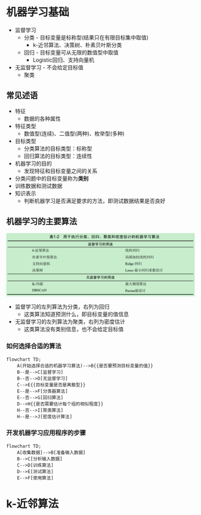 # 机器学习基础
* 监督学习
    * 分类 - 目标变量是标称型(结果只在有限目标集中取值)
        * k-近邻算法、决策树、朴素贝叶斯分类
    * 回归 - 目标变量可从无限的数值型中取值
        * Logistic回归、支持向量机
* 无监督学习 - 不会给定目标值
    * 聚类

## 常见述语

* 特征
    * 数据的各种属性
* 特征类型
    * 数值型(连续)、二值型(两种)、枚举型(多种)
* 目标类型
    * 分类算法的目标类型：标称型
    * 回归算法的目标类型：连续性
* 机器学习的目的
    * 发现特征和目标变量之间的关系
* 分类问题中的目标变量称为**类别**
* 训练数据和测试数据
* 知识表示
    * 判断机器学习是否满足要求的方法，即测试数据结果是否良好

## 机器学习的主要算法
![ml_algorithm](./images/ml_algorithm.png)

* 监督学习的左列算法为分类，右列为回归
    * 这类算法知道预测什么，即目标变量的值信息
* 无监督学习的左列算法为聚类，右列为密度估计
    * 这类算法没有类别信息，也不会给定目标值

### 如何选择合适的算法

```mermaid
flowchart TD;
    A(开始选择合适的机器学习算法)-->B{{是否要预测目标变量的值}}
    B--是-->C[监督学习]
    B--否-->D[无监督学习]
    C-->E{{目标变量是否是离散型}}
    E--是-->F[分类器算法]
    E--否-->G[回归算法]
    D-->H{{是否需要估计每个组的相似程度}}
    H--否-->I[聚类算法]
    H--是-->J[密度估计算法]
```

### 开发机器学习应用程序的步骤

```mermaid
flowchart TD;
    A[收集数据]-->B[准备输入数据]
    B-->C[分析输入数据]
    C-->D[训练算法]
    D-->E[测试算法]
    E-->F[使用算法]
```

# k-近邻算法


